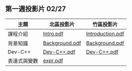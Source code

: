 ## 第一週投影片 02/27

| 主題     | 北區投影片         | 竹區投影片                                |
| ----     | ----               | ----                                      |
| 課程介紹 | [Intro.pdf](https://drive.google.com/open?id=0B13ab_fQ7QbjNzFpNkI5YVdlSG8)      | [Introduction.pdf](https://goo.gl/HGnbE6) |
| 背景知識 | [Background.pdf](https://drive.google.com/open?id=0B13ab_fQ7QbjTVpROVFmVnEtV0E) | [Background.pdf](https://goo.gl/tFkA5x)   |
| Dev-C++  | [Dev-C++.pdf](https://drive.google.com/open?id=0B13ab_fQ7QbjbHd4alFORmJvenc)        | [Dev-C++.pdf](https://goo.gl/mqJXLV)      |
| 表達式與變數 | [expr.pdf](https://drive.google.com/open?id=0B13ab_fQ7QbjYnRJX0NYUjBPdlU) | |
